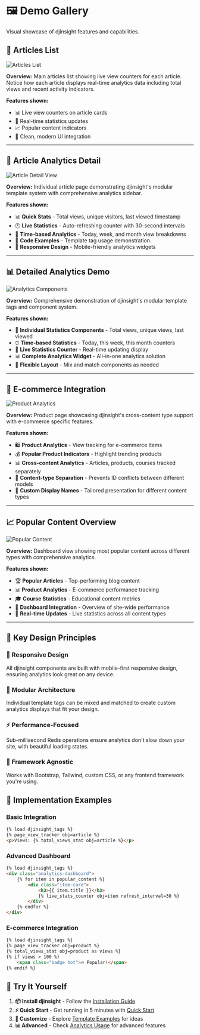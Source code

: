 # 🖼️ Demo Gallery

Visual showcase of djinsight features and capabilities.

## 📱 Articles List

![Articles List](images/1.png)

**Overview:** Main articles list showing live view counters for each article. Notice how each article displays real-time analytics data including total views and recent activity indicators.

**Features shown:**
- 📊 Live view counters on article cards
- 🎯 Real-time statistics updates  
- 📈 Popular content indicators
- 🎨 Clean, modern UI integration

---

## 📰 Article Analytics Detail

![Article Detail View](images/2.png)

**Overview:** Individual article page demonstrating djinsight's modular template system with comprehensive analytics sidebar.

**Features shown:**
- 📊 **Quick Stats** - Total views, unique visitors, last viewed timestamp
- 🕐 **Live Statistics** - Auto-refreshing counter with 30-second intervals
- 📅 **Time-based Analytics** - Today, week, and month view breakdowns
- 🔧 **Code Examples** - Template tag usage demonstration
- 📱 **Responsive Design** - Mobile-friendly analytics widgets

---

## 📊 Detailed Analytics Demo

![Analytics Components](images/3.png)

**Overview:** Comprehensive demonstration of djinsight's modular template tags and component system.

**Features shown:**
- 🧩 **Individual Statistics Components** - Total views, unique views, last viewed
- ⏰ **Time-based Statistics** - Today, this week, this month counters
- 🔄 **Live Statistics Counter** - Real-time updating display
- 📊 **Complete Analytics Widget** - All-in-one analytics solution
- 🎨 **Flexible Layout** - Mix and match components as needed

---

## 🛒 E-commerce Integration  

![Product Analytics](images/4.png)

**Overview:** Product page showcasing djinsight's cross-content type support with e-commerce specific features.

**Features shown:**
- 🛍️ **Product Analytics** - View tracking for e-commerce items
- 💰 **Popular Product Indicators** - Highlight trending products
- 📊 **Cross-content Analytics** - Articles, products, courses tracked separately
- 🎯 **Content-type Separation** - Prevents ID conflicts between different models
- 🔧 **Custom Display Names** - Tailored presentation for different content types

---

## 📈 Popular Content Overview

![Popular Content](images/5.png)

**Overview:** Dashboard view showing most popular content across different types with comprehensive analytics.

**Features shown:**
- 🏆 **Popular Articles** - Top-performing blog content
- 📊 **Product Analytics** - E-commerce performance tracking  
- 🎓 **Course Statistics** - Educational content metrics
- 📱 **Dashboard Integration** - Overview of site-wide performance
- 🔄 **Real-time Updates** - Live statistics across all content types

---

## 🎨 Key Design Principles

### 📱 **Responsive Design**
All djinsight components are built with mobile-first responsive design, ensuring analytics look great on any device.

### 🎯 **Modular Architecture**  
Individual template tags can be mixed and matched to create custom analytics displays that fit your design.

### ⚡ **Performance-Focused**
Sub-millisecond Redis operations ensure analytics don't slow down your site, with beautiful loading states.

### 🎨 **Framework Agnostic**
Works with Bootstrap, Tailwind, custom CSS, or any frontend framework you're using.

## 🚀 Implementation Examples

### Basic Integration
```html
{% load djinsight_tags %}
{% page_view_tracker obj=article %}
<p>Views: {% total_views_stat obj=article %}</p>
```

### Advanced Dashboard
```html
{% load djinsight_tags %}
<div class="analytics-dashboard">
    {% for item in popular_content %}
        <div class="item-card">
            <h3>{{ item.title }}</h3>
            {% live_stats_counter obj=item refresh_interval=30 %}
        </div>
    {% endfor %}
</div>
```

### E-commerce Integration
```html
{% load djinsight_tags %}
{% page_view_tracker obj=product %}
{% total_views_stat obj=product as views %}
{% if views > 100 %}
    <span class="badge hot">🔥 Popular!</span>
{% endif %}
```

## 🔗 Try It Yourself

1. **📦 Install djinsight** - Follow the [Installation Guide](installation.md)
2. **⚡ Quick Start** - Get running in 5 minutes with [Quick Start](quick-start.md)  
3. **🎨 Customize** - Explore [Template Examples](template-examples.md) for ideas
4. **📊 Advanced** - Check [Analytics Usage](analytics.md) for advanced features 
